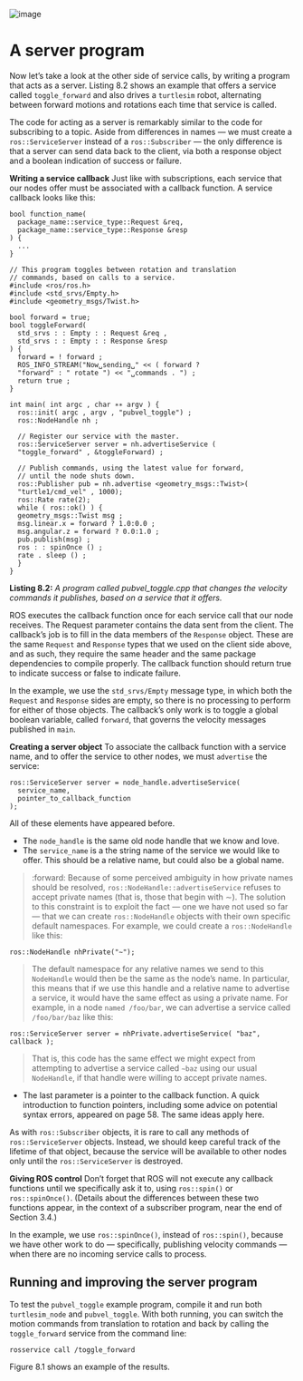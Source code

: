 ![image](https://user-images.githubusercontent.com/48807586/126572334-c4f25ce9-22ec-48c2-bace-1e318dc51579.png)


# A server program

Now let’s take a look at the other side of service calls, by writing a program that acts as a
server. Listing 8.2 shows an example that offers a service called `toggle_forward` and also
drives a `turtlesim` robot, alternating between forward motions and rotations each time
that service is called.

The code for acting as a server is remarkably similar to the code for subscribing to a
topic. Aside from differences in names — we must create a `ros::ServiceServer` instead of a
`ros::Subscriber` — the only difference is that a server can send data back to the client, via
both a response object and a boolean indication of success or failure.

**Writing a service callback** Just like with subscriptions, each service that our nodes offer
must be associated with a callback function. A service callback looks like this:

```
bool function_name(
  package_name::service_type::Request &req,
  package_name::service_type::Response &resp
) {
  ...
}
```

```
// This program toggles between rotation and translation
// commands, based on calls to a service.
#include <ros/ros.h>
#include <std_srvs/Empty.h>
#include <geometry_msgs/Twist.h>

bool forward = true;
bool toggleForward(
  std_srvs : : Empty : : Request &req ,
  std_srvs : : Empty : : Response &resp
) {
  forward = ! forward ;
  ROS_INFO_STREAM("Now␣sending␣" << ( forward ?
  "forward" : " rotate ") << "␣commands . ") ;
  return true ;
}

int main( int argc , char ∗∗ argv ) {
  ros::init( argc , argv , "pubvel_toggle") ;
  ros::NodeHandle nh ;

  // Register our service with the master.
  ros::ServiceServer server = nh.advertiseService (
  "toggle_forward" , &toggleForward) ;

  // Publish commands, using the latest value for forward,
  // until the node shuts down.
  ros::Publisher pub = nh.advertise <geometry_msgs::Twist>(
  "turtle1/cmd_vel" , 1000);
  ros::Rate rate(2);
  while ( ros::ok() ) {
  geometry_msgs::Twist msg ;
  msg.linear.x = forward ? 1.0:0.0 ;
  msg.angular.z = forward ? 0.0:1.0 ;
  pub.publish(msg) ;
  ros : : spinOnce () ;
  rate . sleep () ;
  }
}
```
**Listing 8.2:** *A program called  pubvel_toggle.cpp that changes the velocity commands it
publishes, based on a service that it offers.*

ROS executes the callback function once for each service call that our node receives. The
Request parameter contains the data sent from the client. The callback’s job is to fill in
the data members of the `Response` object. These are the same `Request` and `Response`
types that we used on the client side above, and as such, they require the same header and
the same package dependencies to compile properly. The callback function should return
true to indicate success or false to indicate failure.

In the example, we use the `std_srvs/Empty` message type, in which both the `Request`
and `Response` sides are empty, so there is no processing to perform for either of those
objects. The callback’s only work is to toggle a global boolean variable, called `forward`,
that governs the velocity messages published in `main`.

**Creating a server object** To associate the callback function with a service name, and to
offer the service to other nodes, we must `advertise` the service:

```
ros::ServiceServer server = node_handle.advertiseService(
  service_name,
  pointer_to_callback_function
);
```

All of these elements have appeared before.

- The `node_handle` is the same old node handle that we know and love.
- The `service_name` is a the string name of the service we would like to offer. This
should be a relative name, but could also be a global name.

> :forward: Because of some perceived ambiguity in how private names should be resolved,
`ros::NodeHandle::advertiseService` refuses to accept private names
(that is, those that begin with ∼). The solution to this constraint is to exploit
the fact — one we have not used so far — that we can create `ros::NodeHandle`
objects with their own specific default namespaces. For example, we could
create a `ros::NodeHandle` like this:
```
ros::NodeHandle nhPrivate("∼");
```
> The default namespace for any relative names we send to this `NodeHandle`
would then be the same as the node’s name. In particular, this means that if
we use this handle and a relative name to advertise a service, it would have the
same effect as using a private name. For example, in a node `named /foo/bar`,
we can advertise a service called `/foo/bar/baz` like this:
```
ros::ServiceServer server = nhPrivate.advertiseService( "baz", callback );
```
> That is, this code has the same effect we might expect from attempting to
advertise a service called `∼baz` using our usual `NodeHandle`, if that handle
were willing to accept private names.

- The last parameter is a pointer to the callback function. A quick introduction to
function pointers, including some advice on potential syntax errors, appeared on
page 58. The same ideas apply here.

As with `ros::Subscriber` objects, it is rare to call any methods of `ros::ServiceServer` objects.
Instead, we should keep careful track of the lifetime of that object, because the service will
be available to other nodes only until the `ros::ServiceServer` is destroyed.

**Giving ROS control** Don’t forget that ROS will not execute any callback functions until we
specifically ask it to, using `ros::spin()` or `ros::spinOnce()`. (Details about the differences
between these two functions appear, in the context of a subscriber program, near the end
of Section 3.4.)

In the example, we use `ros::spinOnce()`, instead of `ros::spin()`, because we have other
work to do — specifically, publishing velocity commands — when there are no incoming service calls to process.

## Running and improving the server program

To test the `pubvel_toggle` example program, compile it and run both `turtlesim_node`
and `pubvel_toggle`. With both running, you can switch the motion commands from
translation to rotation and back by calling the `toggle_forward` service from the command
line:
```
rosservice call /toggle_forward
```
Figure 8.1 shows an example of the results.


